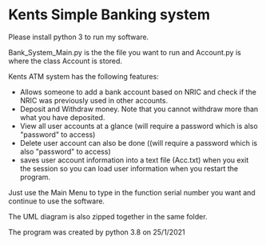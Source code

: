 # Kents Simple Banking system
Please install python 3 to run my software.

Bank_System_Main.py is the the file you want to run and Account.py is where the class Account is stored.

Kents ATM system has the following features:
  - Allows someone to add a bank account based on NRIC and check if the NRIC was previously used in other accounts.
  - Deposit and Withdraw money. Note that you cannot withdraw more than what you have deposited.
  - View all user accounts at a glance (will require a password which is also "password" to access)
  - Delete user account can also be done ((will require a password which is also "password" to access)
  - saves user account information into a text file (Acc.txt) when you exit the session so you can load user information when you restart the program.

Just use the Main Menu to type in the function serial number you want and continue to use the software.

The UML diagram is also zipped together in the same folder.
 
The program was created by python 3.8 on 25/1/2021

